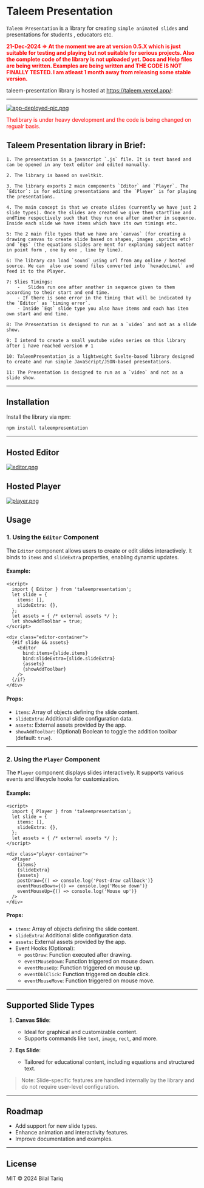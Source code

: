 
# Taleem Presentation

`Taleem Presentation` is a library for creating `simple animated slides` and presentations for students , educators etc.

<span style="color: red;">**21-Dec-2024 =>  At the moment we are at version 0.5.X which is just suitable for testing and playing but not suitable for serious projects. Also the complete code of the library is not uploaded yet. Docs and Help files are being written. Examples are being written and THE CODE IS NOT FINALLY TESTED. I am atleast 1 month away from releasing some stable version.**</span>

taleem-presentation library is hosted at https://taleem.vercel.app/:

---

<a href='https://taleem.vercel.app/'>
<img src='https://taleem.vercel.app/app-deployed-pic.png' alt='app-deployed-pic.png'>
</a>


<span style="color: red;">Thelibrary is under heavy development and the code is being changed on regualr basis.</span> 

## Taleem Presentation library in Brief:

    1. The presentation is a javascript `.js` file. It is text based and can be opened in any text editor and edited manually.

    2. The library is based on sveltkit.
    
    3. The library exports 2 main components `Editor` and `Player`. The `Editor`: is for editing presentations and the `Player` is for playing the presentations.

    4. The main concept is that we create slides (currently we have just 2 slide types). Once the slides are created we give them startTime and endTime respectively such that they run one after another in sequence. Inside each slide we have items which have its own timings etc.

    5: The 2 main file types that we have are `canvas` (for creating a drawing canvas to create slide based on shapes, images ,sprites etc)  and `Eqs` (the equations slides are ment for explaning subject matter in point form , one by one , line by line).

    6: The library can load `sound` using url from any online / hosted source. We can  also use sound files converted into `hexadecimal` and feed it to the Player.

    7: Slies Timings:
        -   Slides run one after another in sequence given to them according to their start and end time.
        - If there is some error in the timing that will be indicated by the `Editor` as `timing error`.
        - Inside `Eqs` slide type you also have items and each has item own start and end time.

    8: The Presentation is designed to run as a `video` and not as a slide show.      

    9: I intend to create a small youtube video series on this library after i have reached version # 1

    10: TaleemPresentation is a lightweight Svelte-based library designed to create and run simple JavaScript/JSON-based presentations.

    11: The Presentation is designed to run as a `video` and not as a slide show.

---

## Installation

Install the library via npm:

```bash
npm install taleempresentation
```

---

## Hosted Editor

<a href="https://taleem.vercel.app/editor">
<img src='https://taleem.vercel.app/editor.png' alt='editor.png'>
</a>


## Hosted Player

<a href="https://taleem.vercel.app/player">
<img src='https://taleem.vercel.app/player.png' alt='player.png'>
</a>


## Usage

### 1. Using the `Editor` Component
The `Editor` component allows users to create or edit slides interactively. It binds to `items` and `slideExtra` properties, enabling dynamic updates.

#### Example:
```svelte
<script>
  import { Editor } from 'taleempresentation';
  let slide = {
    items: [],
    slideExtra: {},
  };
  let assets = { /* external assets */ };
  let showAddToolbar = true;
</script>

<div class="editor-container">
  {#if slide && assets}
    <Editor
      bind:items={slide.items}
      bind:slideExtra={slide.slideExtra}
      {assets}
      {showAddToolbar}
    />
  {/if}
</div>
```

#### Props:
- `items`: Array of objects defining the slide content.
- `slideExtra`: Additional slide configuration data.
- `assets`: External assets provided by the app.
- `showAddToolbar`: (Optional) Boolean to toggle the addition toolbar (default: `true`).

---

### 2. Using the `Player` Component
The `Player` component displays slides interactively. It supports various events and lifecycle hooks for customization.

#### Example:
```svelte
<script>
  import { Player } from 'taleempresentation';
  let slide = {
    items: [],
    slideExtra: {},
  };
  let assets = { /* external assets */ };
</script>

<div class="player-container">
  <Player
    {items}
    {slideExtra}
    {assets}
    postDraw={() => console.log('Post-draw callback')}
    eventMouseDown={() => console.log('Mouse down')}
    eventMouseUp={() => console.log('Mouse up')}
  />
</div>
```

#### Props:
- `items`: Array of objects defining the slide content.
- `slideExtra`: Additional slide configuration data.
- `assets`: External assets provided by the app.
- Event Hooks (Optional):
  - `postDraw`: Function executed after drawing.
  - `eventMouseDown`: Function triggered on mouse down.
  - `eventMouseUp`: Function triggered on mouse up.
  - `eventDblClick`: Function triggered on double click.
  - `eventMouseMove`: Function triggered on mouse move.

---

## Supported Slide Types
1. **Canvas Slide**:
   - Ideal for graphical and customizable content.
   - Supports commands like `text`, `image`, `rect`, and more.

2. **Eqs Slide**:
   - Tailored for educational content, including equations and structured text.

> Note: Slide-specific features are handled internally by the library and do not require user-level configuration.

---

## Roadmap
- Add support for new slide types.
- Enhance animation and interactivity features.
- Improve documentation and examples.

---

## License
MIT © 2024 Bilal Tariq

